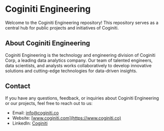 # Coginiti Engineering

Welcome to the Coginiti Engineering repository! This repository serves as a central hub for public projects and initiatives of Coginiti.

## About Coginiti Engineering

Coginiti Engineering is the technology and engineering division of Coginiti Corp, a leading data analytics company. Our team of talented engineers, data scientists, and analysts works collaboratively to develop innovative solutions and cutting-edge technologies for data-driven insights.


## Contact

If you have any questions, feedback, or inquiries about Coginiti Engineering or our projects, feel free to reach out to us:

- Email: info@coginiti.co
- Website: [www.coginiti.com](https://www.coginiti.co)
- LinkedIn: [Coginiti](https://www.linkedin.com/company/coginiti/)
